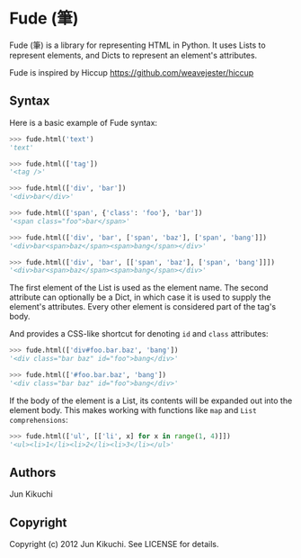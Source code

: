 # Fude (筆)

Fude (筆) is a library for representing HTML in Python. It uses Lists
to represent elements, and Dicts to represent an element's attributes.

Fude is inspired by Hiccup <https://github.com/weavejester/hiccup>

## Syntax

Here is a basic example of Fude syntax:

```python
>>> fude.html('text')
'text'

>>> fude.html(['tag'])
'<tag />'

>>> fude.html(['div', 'bar'])
'<div>bar</div>'

>>> fude.html(['span', {'class': 'foo'}, 'bar'])
'<span class="foo">bar</span>'

>>> fude.html(['div', 'bar', ['span', 'baz'], ['span', 'bang']])
'<div>bar<span>baz</span><span>bang</span></div>'

>>> fude.html(['div', 'bar', [['span', 'baz'], ['span', 'bang']]])
'<div>bar<span>baz</span><span>bang</span></div>'
```

The first element of the List is used as the element name. The second
attribute can optionally be a Dict, in which case it is used to supply
the element's attributes. Every other element is considered part of the
tag's body.

And provides a CSS-like shortcut for denoting `id` and `class`
attributes:

```python
>>> fude.html(['div#foo.bar.baz', 'bang'])
'<div class="bar baz" id="foo">bang</div>'

>>> fude.html(['#foo.bar.baz', 'bang'])
'<div class="bar baz" id="foo">bang</div>'
```

If the body of the element is a List, its contents will be expanded out
into the element body. This makes working with functions like `map` and
`List comprehensions`:

```python
>>> fude.html(['ul', [['li', x] for x in range(1, 4)]])
'<ul><li>1</li><li>2</li><li>3</li></ul>'
```

## Authors

Jun Kikuchi

## Copyright

Copyright (c) 2012 Jun Kikuchi. See LICENSE for details.
